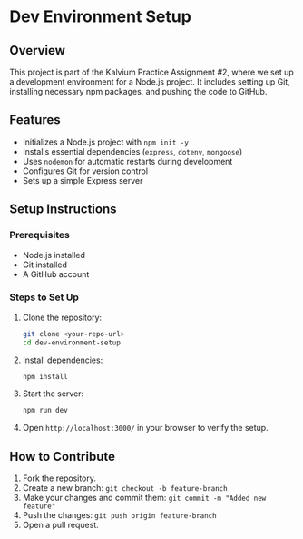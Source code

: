 # Dev Environment Setup

## Overview
This project is part of the Kalvium Practice Assignment #2, where we set up a development environment for a Node.js project. It includes setting up Git, installing necessary npm packages, and pushing the code to GitHub.

## Features
- Initializes a Node.js project with `npm init -y`
- Installs essential dependencies (`express`, `dotenv`, `mongoose`)
- Uses `nodemon` for automatic restarts during development
- Configures Git for version control
- Sets up a simple Express server

## Setup Instructions

### Prerequisites
- Node.js installed
- Git installed
- A GitHub account

### Steps to Set Up
1. Clone the repository:
   ```sh
   git clone <your-repo-url>
   cd dev-environment-setup
   ```
2. Install dependencies:
   ```sh
   npm install
   ```
3. Start the server:
   ```sh
   npm run dev
   ```
4. Open `http://localhost:3000/` in your browser to verify the setup.

## How to Contribute
1. Fork the repository.
2. Create a new branch: `git checkout -b feature-branch`
3. Make your changes and commit them: `git commit -m "Added new feature"`
4. Push the changes: `git push origin feature-branch`
5. Open a pull request.


